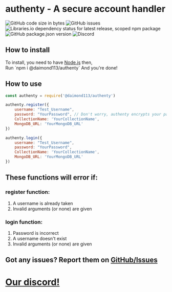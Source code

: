 # <b>authenty</b> - A secure account handler
![GitHub code size in bytes](https://img.shields.io/github/languages/code-size/daimond113/authenty)
![GitHub issues](https://img.shields.io/github/issues/daimond113/authenty)
![Libraries.io dependency status for latest release, scoped npm package](https://img.shields.io/librariesio/release/npm/@daimond113/authenty)
![GitHub package.json version](https://img.shields.io/github/package-json/v/daimond113/authenty)
![Discord](https://img.shields.io/discord/799341812686127134?color=%237289da&label=Discord&logo=discord)
<h2><b>How to install</b></h2>
To install, you need to have <a href="https://nodejs.org/en/">Node.js</a> then, <br/>
Run `npm i @daimond113/authenty`
And you're done!
<br/>
<h2><b>How to use</b></h2>

```javascript
const authenty = require('@daimond113/authenty')

authenty.register({
    username: "Test_Username",
    password: "YourPassword", // Don't worry, authenty encrypts your passwords using 'bcrypt'
    CollectionName: 'YourCollectionName',
    MongoDB_URL: 'YourMongoDB_URL'
})

authenty.login({
    username: "Test_Username",
    password: "YourPassword",
    CollectionName: 'YourCollectionName',
    MongoDB_URL: 'YourMongoDB_URL'
})
```
<h2><b>These functions will error if:</b></h2>
<h3>register function:</h3>
<ol>
<li>
A username is already taken
</li>
<li>
Invalid arguments (or none) are given
</li>
</ol>
<h3>login function:</h3>
<ol>
<li>
Password is incorrect
</li>
<li>
A username doesn't exist
</li>
<li>
Invalid arguments (or none) are given
</li>
</ol>

<h2><b>Got any issues? Report them on <a href="https://github.com/daimond113/authenty/issues">GitHub/Issues</a></b><h2>
    <h1><a href="https://discord.gg/hTanCT5JMp">Our discord!</a></h1>
